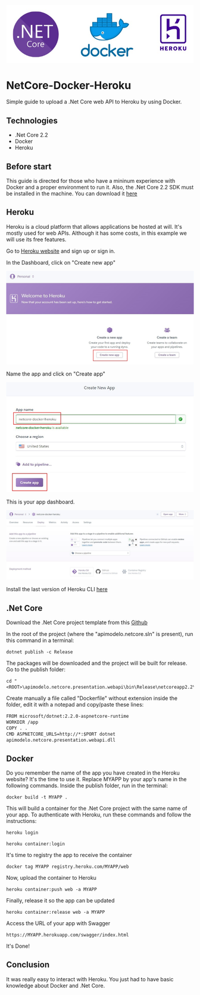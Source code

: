 ![titulo](/docs/titulo.JPG)

# NetCore-Docker-Heroku
Simple guide to upload a .Net Core web API to Heroku by using Docker.

## Technologies
- .Net Core 2.2
- Docker
- Heroku

## Before start

This guide is directed for those who have a mininum experience with Docker and a proper environment to run it.
Also, the .Net Core 2.2 SDK must be installed in the machine. You can download it [here](https://dotnet.microsoft.com/download/dotnet-core/2.2)

## Heroku

Heroku is a cloud platform that allows applications be hosted at will. It's mostly used for web APIs. 
Although it has some costs, in this example we will use its free features.

Go to [Heroku website](https://signup.heroku.com/login) and sign up or sign in.

In the Dashboard, click on "Create new app"

![heroku01](/docs/heroku01.JPG)

Name the app and click on "Create app"

![heroku02](/docs/heroku02.JPG)

This is your app dashboard.

![heroku03](/docs/heroku03.JPG)

Install the last version of Heroku CLI [here](https://devcenter.heroku.com/articles/heroku-cli)

## .Net Core 

Download the .Net Core project template from this [Github](https://github.com/estevaobraga/apimodelo-netcore)

In the root of the project (where the "apimodelo.netcore.sln" is present), run this command in a terminal:
```batch
dotnet publish -c Release
```

The packages will be downloaded and the project will be built for release. Go to the publish folder:
```batch
cd "<ROOT>\apimodelo.netcore.presentation.webapi\bin\Release\netcoreapp2.2\publish\"
```

Create manually a file called "Dockerfile" without extension inside the folder, edit it with a notepad and copy/paste these lines:
```batch
FROM microsoft/dotnet:2.2.0-aspnetcore-runtime
WORKDIR /app
COPY . .
CMD ASPNETCORE_URLS=http://*:$PORT dotnet apimodelo.netcore.presentation.webapi.dll
```

## Docker

Do you remember the name of the app you have created in the Heroku website?
It's the time to use it. 
Replace MYAPP by your app's name in the following commands.
Inside the publish folder, run in the terminal:

```batch
docker build -t MYAPP .
```

This will build a container for the .Net Core project with the same name of your app.
To authenticate with Heroku, run these commands and follow the instructions:

```batch
heroku login
```

```batch
heroku container:login
```

It's time to registry the app to receive the container

```batch
docker tag MYAPP registry.heroku.com/MYAPP/web
```

Now, upload the container to Heroku

```batch
heroku container:push web -a MYAPP
```

Finally, release it so the app can be updated

```batch
heroku container:release web -a MYAPP
```

Access the URL of your app with Swagger

```batch
https://MYAPP.herokuapp.com/swagger/index.html
```

It's Done!

## Conclusion

It was really easy to interact with Heroku.
You just had to have basic knowledge about Docker and .Net Core.